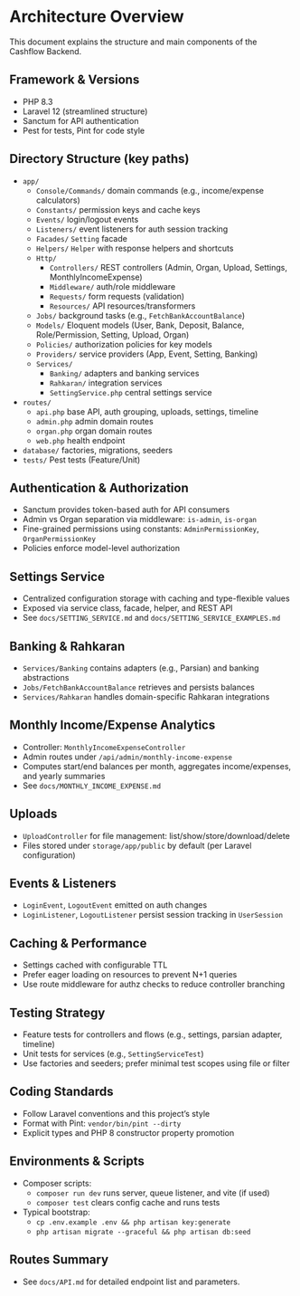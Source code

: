 # Architecture Overview

This document explains the structure and main components of the Cashflow Backend.

## Framework & Versions

- PHP 8.3
- Laravel 12 (streamlined structure)
- Sanctum for API authentication
- Pest for tests, Pint for code style

## Directory Structure (key paths)

- `app/`
  - `Console/Commands/` domain commands (e.g., income/expense calculators)
  - `Constants/` permission keys and cache keys
  - `Events/` login/logout events
  - `Listeners/` event listeners for auth session tracking
  - `Facades/` `Setting` facade
  - `Helpers/` `Helper` with response helpers and shortcuts
  - `Http/`
    - `Controllers/` REST controllers (Admin, Organ, Upload, Settings, MonthlyIncomeExpense)
    - `Middleware/` auth/role middleware
    - `Requests/` form requests (validation)
    - `Resources/` API resources/transformers
  - `Jobs/` background tasks (e.g., `FetchBankAccountBalance`)
  - `Models/` Eloquent models (User, Bank, Deposit, Balance, Role/Permission, Setting, Upload, Organ)
  - `Policies/` authorization policies for key models
  - `Providers/` service providers (App, Event, Setting, Banking)
  - `Services/`
    - `Banking/` adapters and banking services
    - `Rahkaran/` integration services
    - `SettingService.php` central settings service
- `routes/`
  - `api.php` base API, auth grouping, uploads, settings, timeline
  - `admin.php` admin domain routes
  - `organ.php` organ domain routes
  - `web.php` health endpoint
- `database/` factories, migrations, seeders
- `tests/` Pest tests (Feature/Unit)

## Authentication & Authorization

- Sanctum provides token-based auth for API consumers
- Admin vs Organ separation via middleware: `is-admin`, `is-organ`
- Fine-grained permissions using constants: `AdminPermissionKey`, `OrganPermissionKey`
- Policies enforce model-level authorization

## Settings Service

- Centralized configuration storage with caching and type-flexible values
- Exposed via service class, facade, helper, and REST API
- See `docs/SETTING_SERVICE.md` and `docs/SETTING_SERVICE_EXAMPLES.md`

## Banking & Rahkaran

- `Services/Banking` contains adapters (e.g., Parsian) and banking abstractions
- `Jobs/FetchBankAccountBalance` retrieves and persists balances
- `Services/Rahkaran` handles domain-specific Rahkaran integrations

## Monthly Income/Expense Analytics

- Controller: `MonthlyIncomeExpenseController`
- Admin routes under `/api/admin/monthly-income-expense`
- Computes start/end balances per month, aggregates income/expenses, and yearly summaries
- See `docs/MONTHLY_INCOME_EXPENSE.md`

## Uploads

- `UploadController` for file management: list/show/store/download/delete
- Files stored under `storage/app/public` by default (per Laravel configuration)

## Events & Listeners

- `LoginEvent`, `LogoutEvent` emitted on auth changes
- `LoginListener`, `LogoutListener` persist session tracking in `UserSession`

## Caching & Performance

- Settings cached with configurable TTL
- Prefer eager loading on resources to prevent N+1 queries
- Use route middleware for authz checks to reduce controller branching

## Testing Strategy

- Feature tests for controllers and flows (e.g., settings, parsian adapter, timeline)
- Unit tests for services (e.g., `SettingServiceTest`)
- Use factories and seeders; prefer minimal test scopes using file or filter

## Coding Standards

- Follow Laravel conventions and this project’s style
- Format with Pint: `vendor/bin/pint --dirty`
- Explicit types and PHP 8 constructor property promotion

## Environments & Scripts

- Composer scripts:
  - `composer run dev` runs server, queue listener, and vite (if used)
  - `composer test` clears config cache and runs tests
- Typical bootstrap:
  - `cp .env.example .env && php artisan key:generate`
  - `php artisan migrate --graceful && php artisan db:seed`

## Routes Summary

- See `docs/API.md` for detailed endpoint list and parameters.
